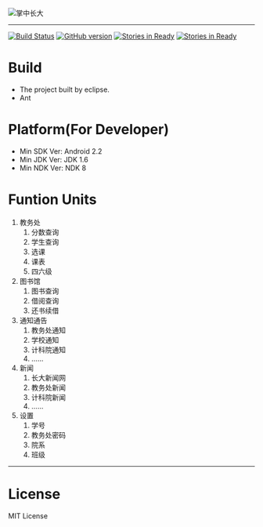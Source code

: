 ![掌中长大](https://raw.github.com/duguying/yuol-app/master/logo.png) 

----------
[![Build Status](https://travis-ci.org/duguying/yangtzeu-app.png?branch=master)](https://travis-ci.org/duguying/yangtzeu-app)
[![GitHub version](https://badge.fury.io/gh/duguying%2Fyangtzeu-app.png)](http://badge.fury.io/gh/duguying%2Fyangtzeu-app)
[![Stories in Ready](https://badge.waffle.io/duguying/yangtzeu-app.png?label=ready)](https://waffle.io/duguying/yangtzeu-app)
[![Stories in Ready](https://scan.coverity.com/projects/1532/badge.svg)](https://scan.coverity.com/projects/1532)

# Build #

- The project built by eclipse.
- Ant

# Platform(For Developer) #
- Min SDK Ver: Android 2.2
- Min JDK Ver: JDK 1.6
- Min NDK Ver: NDK 8

# Funtion Units #

1. 教务处
	1. 分数查询
	2. 学生查询
	3. 选课
	4. 课表
	5. 四六级
2. 图书馆
	1. 图书查询
	2. 借阅查询
	3. 还书续借
3. 通知通告
	1. 教务处通知
	2. 学校通知
	3. 计科院通知
	4. ……
4. 新闻
	1. 长大新闻网
	2. 教务处新闻
	3. 计科院新闻
	4. ……
5. 设置
	1. 学号
	2. 教务处密码
	3. 院系
	4. 班级

----------

# License #
MIT License



